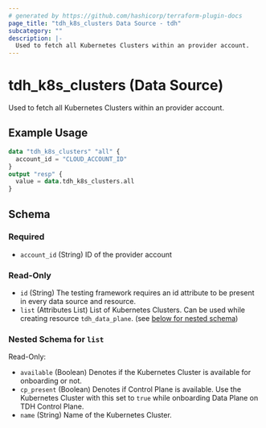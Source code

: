 ```yaml
---
# generated by https://github.com/hashicorp/terraform-plugin-docs
page_title: "tdh_k8s_clusters Data Source - tdh"
subcategory: ""
description: |-
  Used to fetch all Kubernetes Clusters within an provider account.
---
```


# tdh_k8s_clusters (Data Source)

Used to fetch all Kubernetes Clusters within an provider account.

## Example Usage

```terraform
data "tdh_k8s_clusters" "all" {
  account_id = "CLOUD_ACCOUNT_ID"
}
output "resp" {
  value = data.tdh_k8s_clusters.all
}
```

<!-- schema generated by tfplugindocs -->
## Schema

### Required

- `account_id` (String) ID of the provider account

### Read-Only

- `id` (String) The testing framework requires an id attribute to be present in every data source and resource.
- `list` (Attributes List) List of Kubernetes Clusters. Can be used while creating resource `tdh_data_plane`. (see [below for nested schema](#nestedatt--list))

<a id="nestedatt--list"></a>
### Nested Schema for `list`

Read-Only:

- `available` (Boolean) Denotes if the Kubernetes Cluster is available for onboarding or not.
- `cp_present` (Boolean) Denotes if Control Plane is available. Use the Kubernetes Cluster with this set to `true` while onboarding Data Plane on TDH Control Plane.
- `name` (String) Name of the Kubernetes Cluster.


